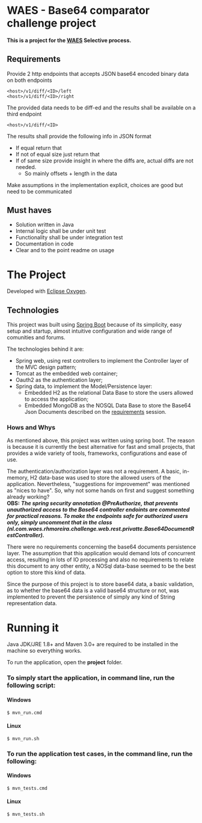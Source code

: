 # WAES - Base64 comparator challenge project
#### This is a project for the [WAES](https://www.wearewaes.com/) Selective process.


## Requirements
Provide 2 http endpoints that accepts JSON base64 encoded binary data on both endpoints
```
<host>/v1/diff/<ID>/left 
<host>/v1/diff/<ID>/right
```
The provided data needs to be diff-ed and the results shall be available on a third endpoint
```
<host>/v1/diff/<ID>
```
The results shall provide the following info in JSON format
* If equal return that
* If not of equal size just return that
* If of same size provide insight in where the diffs are, actual diffs are not needed.
  * So mainly offsets + length in the data

Make assumptions in the implementation explicit, choices are good but need to be communicated 

## Must haves

* Solution written in Java
* Internal logic shall be under unit test
* Functionality shall be under integration test
* Documentation in code
* Clear and to the point readme on usage

# The Project

Developed with [Eclipse Oxygen](https://www.eclipse.org/oxygen/).

## Technologies

This project was built using [Spring Boot](https://spring.io/projects/spring-boot) because of its simplicity, easy setup and startup, almost intuitive configuration and wide range of comunities and forums.

The technologies behind it are:
* Spring web, using rest controllers to implement the Controller layer of the MVC design pattern;
 * Tomcat as the embedded web container;
 * Oauth2 as the authentication layer;
 * Spring data, to implement the Model/Persistence layer:
   * Embedded H2 as the relational Data Base to store the users allowed to access the application;
   * Embedded MongoDB as the NOSQL Data Base to store the Base64 Json Documents described on the [requirements](#requirements) session.
 
 ### Hows and Whys
 
 As mentioned above, this project was written using spring boot. The reason is because it is currently the best alternative for fast and small projects, that provides a wide variety of tools, frameworks, configurations and ease of use.
 
 The authentication/authorization layer was not a requirement. A basic, in-memory, H2 data-base was used to store the allowed users of the application. Nevertheless, "suggestions for improvement" was mentioned as "nices to have". So, why not some hands on first and suggest something already working?  
 **OBS:** ***The spring security annotation @PreAuthorize, that prevents unauthorized access to the Base64 controller endoints are commented for practical reasons. To make the endpoints safe for authorized users only, simply uncomment that in the class (nl.com.waes.rhmoreira.challenge.web.rest.privatte.Base64DocumentRestController).***
 
 There were no requirements concerning the base64 documents persistence layer. The assumption that this application would demand lots of concurrent access, resulting in lots of IO processing and also no requirements to relate this document to any other entity, a NOSql data-base seemed to be the best option to store this kind of data.
 
 Since the purpose of this project is to store base64 data, a basic validation, as to whether the base64 data is a valid base64 structure or not, was implemented to prevent the persistence of simply any kind of String representation data.
 
 # Running it
 
 Java JDK/JRE 1.8+ and Maven 3.0+ are required to be installed in the machine so everything works.
 
 To run the application, open the **project** folder.
### To simply start the application, in command line, run the following script:
#### Windows
```
$ mvn_run.cmd
```
#### Linux
```
$ mvn_run.sh
```


### To run the application test cases, in the command line, run the following:
#### Windows
```
$ mvn_tests.cmd
```
#### Linux
```
$ mvn_tests.sh
```

